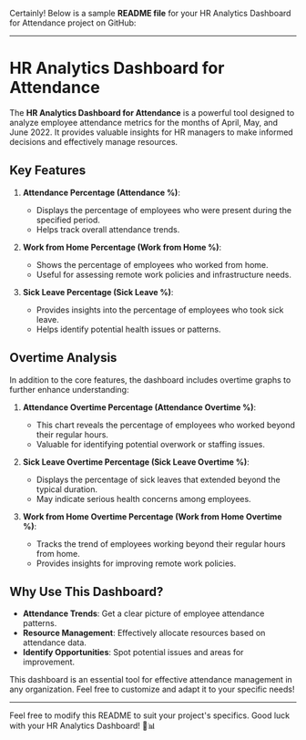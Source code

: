 Certainly! Below is a sample **README file** for your HR Analytics Dashboard for Attendance project on GitHub:

---

# HR Analytics Dashboard for Attendance

The **HR Analytics Dashboard for Attendance** is a powerful tool designed to analyze employee attendance metrics for the months of April, May, and June 2022. It provides valuable insights for HR managers to make informed decisions and effectively manage resources.

## Key Features

1. **Attendance Percentage (Attendance %)**:
   - Displays the percentage of employees who were present during the specified period.
   - Helps track overall attendance trends.

2. **Work from Home Percentage (Work from Home %)**:
   - Shows the percentage of employees who worked from home.
   - Useful for assessing remote work policies and infrastructure needs.

3. **Sick Leave Percentage (Sick Leave %)**:
   - Provides insights into the percentage of employees who took sick leave.
   - Helps identify potential health issues or patterns.

## Overtime Analysis

In addition to the core features, the dashboard includes overtime graphs to further enhance understanding:

1. **Attendance Overtime Percentage (Attendance Overtime %)**:
   - This chart reveals the percentage of employees who worked beyond their regular hours.
   - Valuable for identifying potential overwork or staffing issues.

2. **Sick Leave Overtime Percentage (Sick Leave Overtime %)**:
   - Displays the percentage of sick leaves that extended beyond the typical duration.
   - May indicate serious health concerns among employees.

3. **Work from Home Overtime Percentage (Work from Home Overtime %)**:
   - Tracks the trend of employees working beyond their regular hours from home.
   - Provides insights for improving remote work policies.

## Why Use This Dashboard?

- **Attendance Trends**: Get a clear picture of employee attendance patterns.
- **Resource Management**: Effectively allocate resources based on attendance data.
- **Identify Opportunities**: Spot potential issues and areas for improvement.

This dashboard is an essential tool for effective attendance management in any organization. Feel free to customize and adapt it to your specific needs!

---

Feel free to modify this README to suit your project's specifics. Good luck with your HR Analytics Dashboard! 🚀📊
